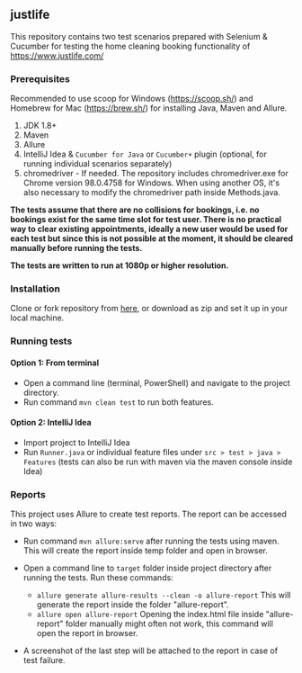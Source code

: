 ## justlife

This repository contains two test scenarios prepared with Selenium & Cucumber for testing the home cleaning booking functionality of https://www.justlife.com/

### Prerequisites

Recommended to use scoop for Windows (https://scoop.sh/) and Homebrew for Mac (https://brew.sh/) for installing Java, Maven and Allure.

1. JDK 1.8+
2. Maven
3. Allure
4. IntelliJ Idea & `Cucumber for Java` or `Cucumber+` plugin (optional, for running individual scenarios separately)
5. chromedriver - If needed. The repository includes chromedriver.exe for Chrome version 98.0.4758 for Windows. When using another OS, it's also necessary to modify the chromedriver path inside Methods.java.

  **The tests assume that there are no collisions for bookings, i.e. no bookings exist for the same time slot for test user. There is no practical way to clear existing appointments, ideally a new user would be used for each test but since this is not possible at the moment, it should be cleared manually before running the tests.**
  
  **The tests are written to run at 1080p or higher resolution.**

### Installation

Clone or fork repository from [here]( https://github.com/erarslanb/justlife), or download as zip and set it up in your local machine.

### Running tests

#### Option 1: From terminal

- Open a command line (terminal, PowerShell) and navigate to the project directory.
- Run command `mvn clean test` to run both features. 

#### Option 2: IntelliJ Idea
- Import project to IntelliJ Idea
- Run `Runner.java` or individual feature files under `src > test > java > Features`
(tests can also be run with maven via the maven console inside Idea)

### Reports

This project uses Allure to create test reports. The report can be accessed in two ways:
- Run command `mvn allure:serve` after running the tests using maven. This will create the report inside temp folder and open in browser.
- Open a command line to `target` folder inside project directory after running the tests. Run these commands:
   - `allure generate allure-results --clean -o allure-report` This will generate the report inside the folder "allure-report".
   - `allure open allure-report` Opening the index.html file inside "allure-report" folder manually might often not work, this command will open the report in browser.

- A screenshot of the last step will be attached to the report in case of test failure.


